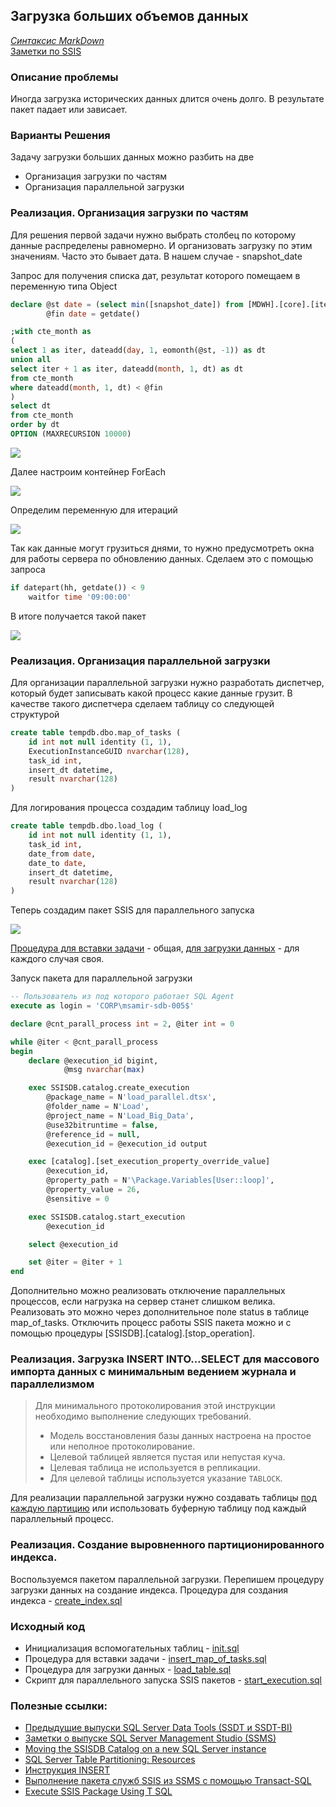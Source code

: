 ## Загрузка больших объемов данных

*[Синтаксис MarkDown](https://www.markdownguide.org/basic-syntax/)*  
[Заметки по SSIS](../SSIS_note.md)  

### Описание проблемы

Иногда загрузка исторических данных длится очень долго. В результате пакет падает или зависает.

### Варианты Решения

Задачу загрузки больших данных можно разбить на две

- Организация загрузки по частям
- Организация параллельной загрузки

### Реализация. Организация загрузки по частям

Для решения первой задачи нужно выбрать столбец по которому данные распределены равномерно. И организовать загрузку по этим значениям. Часто это бывает дата. В нашем случае - snapshot_date

Запрос для получения списка дат, результат которого помещаем в переменную типа Object

```sql
declare @st date = (select min([snapshot_date]) from [MDWH].[core].[items_collections_places_snapshot]),
		@fin date = getdate()

;with cte_month as
(
select 1 as iter, dateadd(day, 1, eomonth(@st, -1)) as dt
union all 
select iter + 1 as iter, dateadd(month, 1, dt) as dt
from cte_month
where dateadd(month, 1, dt) < @fin
)
select dt
from cte_month
order by dt
OPTION (MAXRECURSION 10000)
```

![](./ListDate.jpg)

Далее настроим контейнер ForEach 

![](./ForEach.jpg)

Определим переменную для итераций

![](./ForEach_2.jpg)

Так как данные могут грузиться днями, то нужно предусмотреть окна для работы сервера по обновлению данных. Сделаем это с помощью запроса

```sql
if datepart(hh, getdate()) < 9
	waitfor time '09:00:00'
```

В итоге получается такой пакет

![](./Package.jpg)

### Реализация. Организация параллельной загрузки

Для организации параллельной загрузки нужно разработать диспетчер, который будет записывать какой процесс какие данные грузит. В качестве такого диспетчера сделаем таблицу со следующей структурой

```sql
create table tempdb.dbo.map_of_tasks (
	id int not null identity (1, 1),
	ExecutionInstanceGUID nvarchar(128),
	task_id int,
	insert_dt datetime,
	result nvarchar(128)
)
```

Для логирования процесса создадим таблицу load_log

```sql
create table tempdb.dbo.load_log (
	id int not null identity (1, 1),
	task_id int,
	date_from date,
	date_to date,
	insert_dt datetime,
	result nvarchar(128)
)
```

Теперь создадим пакет SSIS для параллельного запуска

![](./parallel.jpg)

[Процедура для вставки задачи](./source/insert_map_of_tasks.sql.md) - общая, [для загрузки данных](./load_table.sql) - для каждого случая своя.

Запуск пакета для параллельной загрузки

```sql
-- Пользователь из под которого работает SQL Agent
execute as login = 'CORP\msamir-sdb-005$'

declare @cnt_parall_process int = 2, @iter int = 0

while @iter < @cnt_parall_process
begin 
	declare @execution_id bigint,
			@msg nvarchar(max)

	exec SSISDB.catalog.create_execution
		@package_name = N'load_parallel.dtsx',
		@folder_name = N'Load',
		@project_name = N'Load_Big_Data',
		@use32bitruntime = false,
		@reference_id = null,
		@execution_id = @execution_id output

	exec [catalog].[set_execution_property_override_value]
		@execution_id,
		@property_path = N'\Package.Variables[User::loop]',
		@property_value = 26,
		@sensitive = 0

	exec SSISDB.catalog.start_execution
		@execution_id

	select @execution_id

	set @iter = @iter + 1
end
```

Дополнительно можно реализовать отключение параллельных процессов, если нагрузка на сервер станет слишком велика. Реализовать это можно через дополнительное поле status в таблице map_of_tasks. Отключить процесс работы SSIS пакета можно и с помощью процедуры [SSISDB].[catalog].[stop_operation].

### Реализация. Загрузка INSERT INTO…SELECT для массового импорта данных с минимальным ведением журнала и параллелизмом

> Для минимального протоколирования этой инструкции необходимо выполнение следующих требований.
>
> - Модель восстановления базы данных настроена на простое или неполное протоколирование.
> - Целевой таблицей является пустая или непустая куча.
> - Целевая таблица не используется в репликации.
> - Для целевой таблицы используется указание `TABLOCK`.

Для реализации параллельной загрузки нужно создавать таблицы [под каждую партицию](./source/load_table.sql.md) или использовать буферную таблицу под каждый параллельный процесс.

### Реализация. Создание выровненного партиционированного индекса.

Воспользуемся пакетом параллельной загрузки. Перепишем процедуру загрузки данных на создание индекса. Процедура для создания индекса - [create_index.sql](./source/create_index.sql.md)

### Исходный код  

- Инициализация вспомогательных таблиц - [init.sql](./source/init.sql.md)  
- Процедура для вставки задачи - [insert_map_of_tasks.sql](./source/insert_map_of_tasks.sql.md)  
- Процедура для загрузки данных - [load_table.sql](./source/load_table.sql.md)  
- Скрипт для параллельного запуска SSIS пакетов - [start_execution.sql](./source/start_execution.sql.md)  

### Полезные ссылки:  

- [Предыдущие выпуски SQL Server Data Tools (SSDT и SSDT-BI)](https://docs.microsoft.com/ru-ru/sql/ssdt/previous-releases-of-sql-server-data-tools-ssdt-and-ssdt-bi?view=sql-server-ver15#ssdt-for-visual-studio-vs-2017)  
- [Заметки о выпуске SQL Server Management Studio (SSMS)](https://docs.microsoft.com/ru-ru/sql/ssms/release-notes-ssms?view=sql-server-ver15#previous-ssms-releases)  
- [Moving the SSISDB Catalog on a new SQL Server instance](https://www.sqlshack.com/moving-the-ssisdb-catalog-on-a-new-sql-server-instance/)  
- [SQL Server Table Partitioning: Resources](https://www.brentozar.com/sql/table-partitioning-resources/)  
- [Инструкция INSERT](https://docs.microsoft.com/ru-ru/sql/t-sql/statements/insert-transact-sql?view=sql-server-ver15)  
- [Выполнение пакета служб SSIS из SSMS с помощью Transact-SQL](https://docs.microsoft.com/ru-ru/sql/integration-services/ssis-quickstart-run-tsql-ssms?view=sql-server-ver15)  
- [Execute SSIS Package Using T SQL](http://www.intellectsql.com/post-execute-ssis-package-using-tsql/)  
